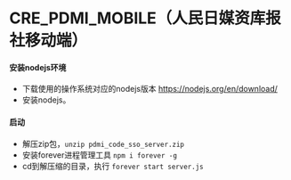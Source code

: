 # CRE_PDMI_MOBILE（人民日媒资库报社移动端）

#### 安装nodejs环境
 - 下载使用的操作系统对应的nodejs版本 https://nodejs.org/en/download/
 - 安装nodejs。
 
#### 启动
 - 解压zip包，`unzip pdmi_code_sso_server.zip`
 - 安装forever进程管理工具 `npm i forever -g`
 - cd到解压缩的目录，执行 `forever start server.js`
